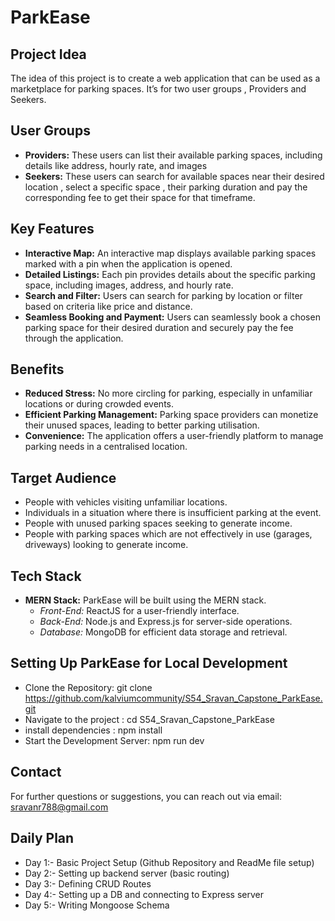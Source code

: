 ﻿# ParkEase

## Project Idea

The idea of this project is to create a web application that can be used as a marketplace for parking spaces. It’s for two user groups , Providers and Seekers. 

## User Groups

- **Providers:** These users can list their available parking spaces, including details like address, hourly rate, and images
- **Seekers:** These users can search for available spaces near their desired location , select a specific space , their parking duration and pay the corresponding fee to get their space for that timeframe.

## Key Features

- **Interactive Map:** An interactive map displays available parking spaces marked with a pin when the application is opened. 
- **Detailed Listings:**  Each pin provides details about the specific parking space, including images, address, and hourly rate. 
- **Search and Filter:** Users can search for parking by location or filter based on criteria like price and distance.
- **Seamless Booking and Payment:** Users can seamlessly book a chosen parking space for their desired duration and securely pay the fee through the application.

## Benefits

- **Reduced Stress:** No more circling for parking, especially in unfamiliar locations or during crowded events.
- **Efficient Parking Management:** Parking space providers can monetize their unused spaces, leading to better parking utilisation.
- **Convenience:** The application offers a user-friendly platform to manage parking needs in a centralised location.

## Target Audience

- People with vehicles visiting unfamiliar locations.
- Individuals in a situation where there is insufficient parking at the event.
- People with unused parking spaces seeking to generate income.
- People with parking spaces which are not effectively in use  (garages, driveways) looking to generate income.

## Tech Stack

- **MERN Stack:** ParkEase will be built using the MERN stack.
  - *Front-End:* ReactJS for a user-friendly interface.
  - *Back-End:* Node.js and Express.js for server-side operations.
  - *Database:* MongoDB for efficient data storage and retrieval.

## Setting Up ParkEase for Local Development
 - Clone the Repository: git clone https://github.com/kalviumcommunity/S54_Sravan_Capstone_ParkEase.git
 - Navigate to the project : cd S54_Sravan_Capstone_ParkEase
 - install dependencies : npm install
 - Start the Development Server: npm run dev
 
## Contact

For further questions or suggestions, you can reach out via email: sravanr788@gmail.com

## Daily Plan 
- Day 1:- Basic Project Setup (Github Repository and ReadMe file setup)
- Day 2:- Setting up backend server (basic routing)
- Day 3:- Defining CRUD Routes
- Day 4:- Setting up a DB and connecting to Express server
- Day 5:- Writing Mongoose Schema

